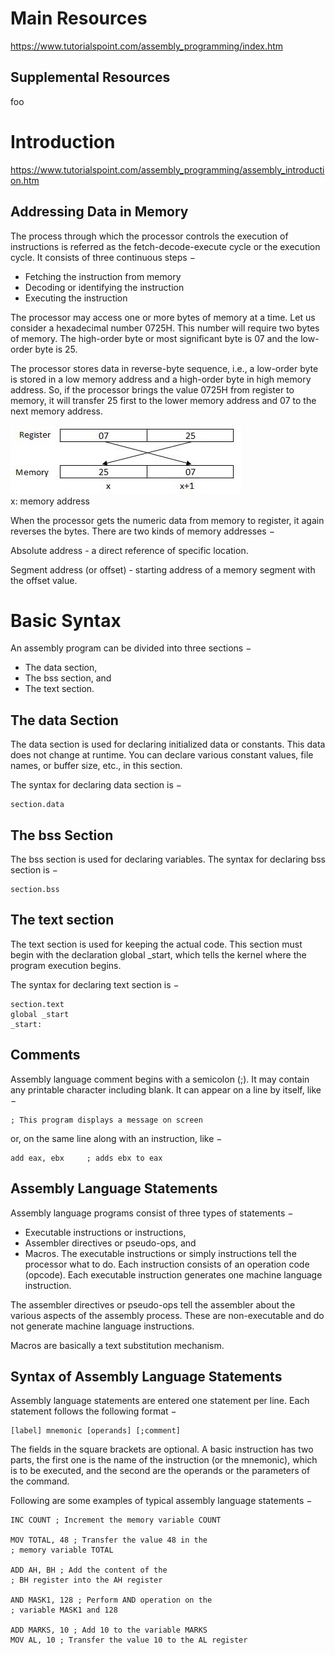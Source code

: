 
# Main Resources
https://www.tutorialspoint.com/assembly_programming/index.htm

## Supplemental Resources
foo

# Introduction
https://www.tutorialspoint.com/assembly_programming/assembly_introduction.htm

## Addressing Data in Memory
The process through which the processor controls the execution of instructions is referred as the fetch-decode-execute cycle or the execution cycle. It consists of three continuous steps −

- Fetching the instruction from memory
- Decoding or identifying the instruction
- Executing the instruction

The processor may access one or more bytes of memory at a time. Let us consider a hexadecimal number 0725H. This number will require two bytes of memory. The high-order byte or most significant byte is 07 and the low-order byte is 25.

The processor stores data in reverse-byte sequence, i.e., a low-order byte is stored in a low memory address and a high-order byte in high memory address. So, if the processor brings the value 0725H from register to memory, it will transfer 25 first to the lower memory address and 07 to the next memory address.

![](img/introduction1.jpg)  
x: memory address

When the processor gets the numeric data from memory to register, it again reverses the bytes. There are two kinds of memory addresses −

Absolute address - a direct reference of specific location.

Segment address (or offset) - starting address of a memory segment with the offset value.

# Basic Syntax
An assembly program can be divided into three sections −

- The data section,
- The bss section, and
- The text section.

## The data Section
The data section is used for declaring initialized data or constants. This data does not change at runtime. You can declare various constant values, file names, or buffer size, etc., in this section.

The syntax for declaring data section is −
```
section.data
```

## The bss Section
The bss section is used for declaring variables. The syntax for declaring bss section is −
```
section.bss
```

## The text section
The text section is used for keeping the actual code. This section must begin with the declaration global _start, which tells the kernel where the program execution begins.

The syntax for declaring text section is −
```
section.text
global _start
_start:
```

## Comments
Assembly language comment begins with a semicolon (;). It may contain any printable character including blank. It can appear on a line by itself, like −
```
; This program displays a message on screen
```
or, on the same line along with an instruction, like −
```
add eax, ebx     ; adds ebx to eax
```

## Assembly Language Statements
Assembly language programs consist of three types of statements −

- Executable instructions or instructions,
- Assembler directives or pseudo-ops, and
- Macros.
The executable instructions or simply instructions tell the processor what to do. Each instruction consists of an operation code (opcode). Each executable instruction generates one machine language instruction.

The assembler directives or pseudo-ops tell the assembler about the various aspects of the assembly process. These are non-executable and do not generate machine language instructions.

Macros are basically a text substitution mechanism.

## Syntax of Assembly Language Statements
Assembly language statements are entered one statement per line. Each statement follows the following format −
```
[label] mnemonic [operands] [;comment]
```
The fields in the square brackets are optional. A basic instruction has two parts, the first one is the name of the instruction (or the mnemonic), which is to be executed, and the second are the operands or the parameters of the command.

Following are some examples of typical assembly language statements −
```
INC COUNT ; Increment the memory variable COUNT

MOV TOTAL, 48 ; Transfer the value 48 in the
; memory variable TOTAL

ADD AH, BH ; Add the content of the
; BH register into the AH register

AND MASK1, 128 ; Perform AND operation on the
; variable MASK1 and 128

ADD MARKS, 10 ; Add 10 to the variable MARKS
MOV AL, 10 ; Transfer the value 10 to the AL register
```

#

#

#

#